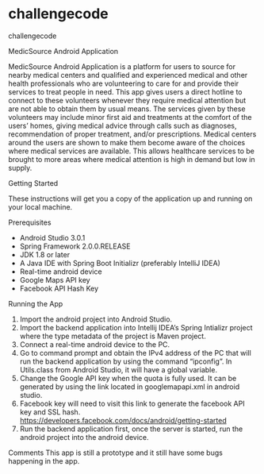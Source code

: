 
# challengecode

challengecode

MedicSource Android Application

MedicSource Android Application is a platform for users to source for nearby medical centers and qualified and experienced medical and other health professionals who are volunteering to care for and provide their services to treat people in need. This app gives users a direct hotline to connect to these volunteers whenever they require medical attention but are not able to obtain them by usual means. The services given by these volunteers may include minor first aid and treatments at the comfort of the users’ homes, giving medical advice through calls such as diagnoses, recommendation of proper treatment, and/or prescriptions. Medical centers around the users are shown to make them become aware of the choices where medical services are available. This allows healthcare services to be brought to more areas where medical attention is high in demand but low in supply. 

Getting Started

These instructions will get you a copy of the application up and running on your local machine.

Prerequisites

-	Android Studio 3.0.1
-	Spring Framework 2.0.0.RELEASE
-	JDK 1.8 or later
-	A Java IDE with Spring Boot Initializr (preferably IntelliJ IDEA)
-	Real-time android device
-	Google Maps API key
-	Facebook API Hash Key

Running the App

1.	Import the android project into Android Studio.
2.	Import the backend application into Intellij IDEA’s Spring Intializr project where the type metadata of the project is Maven project.
3.	Connect a real-time android device to the PC.
4.	Go to command prompt and obtain the IPv4 address of the PC that will run the backend application by using the command “ipconfig”. In Utils.class from Android Studio, it will have a global variable. 
5.	Change the Google API key when the quota is fully used. It can be generated by using the link located in googlemapapi.xml in android studio. 
6.	Facebook key will need to visit this link to generate the facebook API key and SSL hash. https://developers.facebook.com/docs/android/getting-started 
7.	Run the backend application first, once the server is started, run the android project into the android device.

Comments
This app is still a prototype and it still have some bugs happening in the app.
